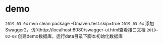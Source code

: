 demo
===============
`2019-03-04` mvn clean package -Dmaven.test.skip=true
`2019-03-04` 添加Swagger2，访问http://localhost:8080/swagger-ui.html查看接口文档
`2019-03-08` 创建demo数据库，运行data目录下脚本初始化数据库
